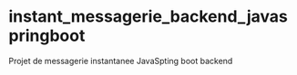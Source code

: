 # instant_messagerie_backend_javaspringboot
Projet de messagerie instantanee JavaSpting boot backend
